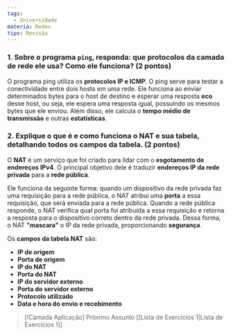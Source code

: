 ```yaml
---
tags:
  - Universidade
materia: Redes
tipo: Revisão
---
```

### 1. Sobre o programa `ping`, responda: que **protocolos** da camada de rede ele usa? Como ele funciona? (2 pontos)

O programa ping utiliza os **protocolos IP e ICMP**. O ping serve para testar a conectividade entre dois hosts em uma rede. Ele funciona ao enviar determinados bytes para o host de destino e esperar uma resposta **eco** desse host, ou seja, ele espera uma resposta igual, possuindo os mesmos bytes que ele enviou. Além disso, ele calcula o **tempo médio de transmissão** e outras **estatísticas**.

### 2. Explique o que é e como funciona o **NAT** e sua tabela, detalhando todos os campos da tabela. (2 pontos)

O **NAT** é um serviço que foi criado para lidar com o **esgotamento de endereços IPv4**. O principal objetivo dele é traduzir **endereços IP da rede privada** para a **rede pública**. 

Ele funciona da seguinte forma: quando um dispositivo da rede privada faz uma requisição para a rede pública, o NAT atribui uma **porta** a essa requisição, que será enviada para a rede pública. Quando a rede pública responde, o NAT verifica qual porta foi atribuída a essa requisição e retorna a resposta para o dispositivo correto dentro da rede privada. Dessa forma, o NAT **"mascara"** o IP da rede privada, proporcionando **segurança**.

Os **campos da tabela NAT** são:
- **IP de origem**
- **Porta de origem**
- **IP do NAT**
- **Porta do NAT**
- **IP do servidor externo**
- **Porta do servidor externo**
- **Protocolo utilizado**
- **Data e hora do envio e recebimento**


> [!Camada Aplicação] Próximo Assunto 
> [[Lista de Exercı́cios 1|Lista de Exercı́cios 1]]
